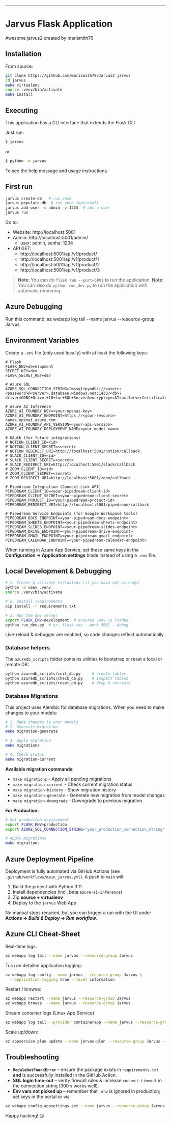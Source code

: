 ---
# Jarvus Flask Application

Awesome jarvus2 created by marismith79

## Installation

From source:

```bash
git clone https://github.com/marismith79/Jarvus2 jarvus
cd jarvus
make virtualenv
source .venv/bin/activate
make install
```


## Executing

This application has a CLI interface that extends the Flask CLI.

Just run:

```bash
$ jarvus
```

or

```bash
$ python -m jarvus
```

To see the help message and usage instructions.

## First run

```bash
jarvus create-db   # run once
jarvus populate-db  # run once (optional)
jarvus add-user -u admin -p 1234  # ads a user
jarvus run
```

Go to:

- Website: http://localhost:5001
- Admin: http://localhost:5001/admin/
  - user: admin, senha: 1234
- API GET:
  - http://localhost:5001/api/v1/product/
  - http://localhost:5001/api/v1/product/1
  - http://localhost:5001/api/v1/product/2
  - http://localhost:5001/api/v1/product/3


> **Note**: You can do `flask run --port=5001` to run the application. 
> **Note**: You can also do `python run_dev.py` to run the application with automatic rendering.

## Azure Debugging

Run this command:
  az webapp log tail --name jarvus --resource-group Jarvus

## Environment Variables

Create a `.env` file (only used locally) with at least the following keys:

```
# Flask
FLASK_ENV=development
SECRET_KEY=dev
FLASK_SECRET_KEY=dev

# Azure SQL
AZURE_SQL_CONNECTION_STRING="mssql+pyodbc://<user>:<password>@<server>.database.windows.net:1433/<db>?driver=ODBC+Driver+18+for+SQL+Server&encrypt=yes&TrustServerCertificate=yes"

# Azure AI Inference
AZURE_AI_FOUNDRY_KEY=<your‐openai‐key>
AZURE_AI_FOUNDRY_ENDPOINT=https://<your-resource-name>.openai.azure.com
AZURE_AI_FOUNDRY_API_VERSION=<your-api-version>
AZURE_AI_FOUNDRY_DEPLOYMENT_NAME=<your-model-name>

# OAuth (for future integrations)
# NOTION_CLIENT_ID=<id>
# NOTION_CLIENT_SECRET=<secret>
# NOTION_REDIRECT_URI=http://localhost:5001/notion/callback
# SLACK_CLIENT_ID=<id>
# SLACK_CLIENT_SECRET=<secret>
# SLACK_REDIRECT_URI=http://localhost:5001/slack/callback
# ZOOM_CLIENT_ID=<id>
# ZOOM_CLIENT_SECRET=<secret>
# ZOOM_REDIRECT_URI=http://localhost:5001/zoom/callback

# Pipedream Integration (Connect Link API)
PIPEDREAM_CLIENT_ID=<your-pipedream-client-id>
PIPEDREAM_CLIENT_SECRET=<your-pipedream-client-secret>
PIPEDREAM_PROJECT_ID=<your-pipedream-project-id>
PIPEDREAM_REDIRECT_URI=http://localhost:5001/pipedream/callback

# Pipedream Service Endpoints (for Google Workspace tools)
PIPEDREAM_DOCS_ENDPOINT=<your-pipedream-docs-endpoint>
PIPEDREAM_SHEETS_ENDPOINT=<your-pipedream-sheets-endpoint>
PIPEDREAM_SLIDES_ENDPOINT=<your-pipedream-slides-endpoint>
PIPEDREAM_DRIVE_ENDPOINT=<your-pipedream-drive-endpoint>
PIPEDREAM_GMAIL_ENDPOINT=<your-pipedream-gmail-endpoint>
PIPEDREAM_CALENDAR_ENDPOINT=<your-pipedream-calendar-endpoint>
```

When running in Azure App Service, set these same keys in the **Configuration → Application settings** blade instead of using a `.env` file.

## Local Development & Debugging

```bash
# 1. Create & activate virtualenv (if you have not already)
python -m venv .venv
source .venv/bin/activate

# 2. Install requirements
pip install -r requirements.txt

# 3. Run the dev server
export FLASK_ENV=development  # ensures .env is loaded
python run_dev.py  # or: flask run --port 5001 --debug
```

Live-reload & debugger are enabled, so code changes reflect automatically.

### Database helpers

The `azuredb_scripts` folder contains utilities to bootstrap or reset a local or remote DB:

```bash
python azuredb_scripts/init_db.py     # create tables
python azuredb_scripts/check_db.py    # inspect tables
python azuredb_scripts/reset_db.py    # drop & recreate
```

### Database Migrations

This project uses Alembic for database migrations. When you need to make changes to your models:

```bash
# 1. Make changes to your models
# 2. Generate migration
make migration-generate

# 3. Apply migration
make migrations

# 4. Check status
make migration-current
```

**Available migration commands:**
- `make migrations` - Apply all pending migrations
- `make migration-current` - Check current migration status
- `make migration-history` - Show migration history
- `make migration-generate` - Generate new migration from model changes
- `make migration-downgrade` - Downgrade to previous migration

**For Production:**
```bash
# Set production environment
export FLASK_ENV=production
export AZURE_SQL_CONNECTION_STRING="your_production_connection_string"

# Apply migrations
make migrations
```

## Azure Deployment Pipeline

Deployment is fully automated via GitHub Actions (see `.github/workflows/main_jarvus.yml`).
A push to `main` will:

1. Build the project with Python 3.11
2. Install dependencies (incl. beta `azure-ai-inference`)
3. Zip **source + virtualenv**
4. Deploy to the `jarvus` Web App

No manual steps required, but you can trigger a run with the UI under **Actions → _Build & Deploy_ → _Run workflow_**.

## Azure CLI Cheat-Sheet

Real-time logs:

```bash
az webapp log tail --name jarvus --resource-group Jarvus
```

Turn on detailed application logging:

```bash
az webapp log config --name jarvus --resource-group Jarvus \
  --application-logging true --level information
```

Restart / browse:

```bash
az webapp restart --name jarvus --resource-group Jarvus
az webapp browse  --name jarvus --resource-group Jarvus
```

Stream container logs (Linux App Service):

```bash
az webapp log tail --provider containerapp --name jarvus --resource-group Jarvus
```

Scale up/down:

```bash
az appservice plan update --name jarvus-plan --resource-group Jarvus --sku P1v3
```

## Troubleshooting

* **`ModuleNotFoundError`** – ensure the package exists in `requirements.txt` **and** is successfully installed in the GitHub Action.
* **SQL login time-out** – verify firewall rules & increase `connect_timeout` in the connection string (300 s works well).
* **Env vars not picked up** – remember that `.env` is ignored in production; set keys in the portal or via

```bash
az webapp config appsettings set --name jarvus --resource-group Jarvus --settings KEY=value
```

Happy hacking! 😉